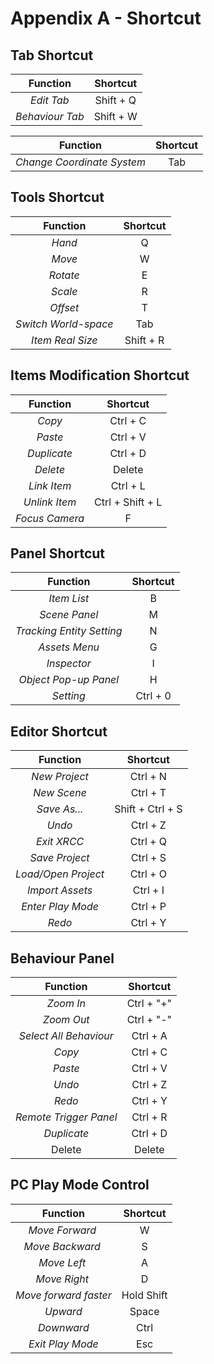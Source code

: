 # Appendix A - Shortcut

## Tab Shortcut

  |Function       | Shortcut|
  |:-------------:|:-------:|
  |*Edit Tab*     |Shift + Q|
  |*Behaviour Tab*|Shift + W|

  |Function                   | Shortcut|
  |:-------------------------:|:-------:|
  |*Change Coordinate System* |Tab      |

## Tools Shortcut

  |Function                   | Shortcut|
  |:-------------------------:|:-------:|
  |*Hand*                     |Q        |
  |*Move*                     |W        |
  |*Rotate*                   |E        |
  |*Scale*                    |R        |
  |*Offset*                   |T        |
  |*Switch World-space*       |Tab      |
  |*Item Real Size*           |Shift + R|

## Items Modification Shortcut

  |Function                   | Shortcut        |
  |:-------------------------:|:---------------:|
  |*Copy*                     |Ctrl + C         |
  |*Paste*                    |Ctrl + V         |
  |*Duplicate*                |Ctrl + D         |
  |*Delete*                   |Delete           |
  |*Link Item*                |Ctrl + L         |
  |*Unlink Item*              |Ctrl + Shift + L |
  |*Focus Camera*             |F                |

## Panel Shortcut

  |Function                   |   Shortcut  |
  |:-------------------------:|:-----------:|
  |*Item List*                |B            |
  |*Scene Panel*              |M            |
  |*Tracking Entity Setting*  |N            |
  |*Assets Menu*              |G            |
  |*Inspector*                |I            |
  |*Object Pop-up Panel*      |H            |
  |*Setting*                  |Ctrl + 0     |





  <!-- |*Item Panel*               |Ctrl + Alpha2|
  |*Spawn Panel*              |Ctrl + Alpha3|
  |*Inspector Panel*          |Ctrl + Alpha4|
  |*Networking Panel*         |Ctrl + Alpha5|
  |*Package Panel*            |Ctrl + Alpha6|
  |*Asset Panel*              |Ctrl + Alpha7|
  |*Statistics Panel*         |Ctrl + Alpha8|

  |Function                   |   Shortcut  |
  |:-------------------------:|:-----------:|
  |*Mouse Navigation Panel*   |Ctrl + Alpha9|
  |*Setting Panel*            |Ctrl + Alpha0| -->

## Editor Shortcut

  |Function                    | Shortcut        |
  |:--------------------------:|:---------------:|
  |*New Project*               |Ctrl  + N        |
  |*New Scene*                 |Ctrl + T         |
  |*Save As...*                |Shift + Ctrl + S |
  |*Undo*                      |Ctrl + Z         |
  |*Exit XRCC*                 |Ctrl + Q         |
  |*Save Project*              |Ctrl + S         |
  |*Load/Open Project*         |Ctrl + O         |
  |*Import Assets*             |Ctrl + I         |
  |*Enter Play Mode*           |Ctrl + P         |
  |*Redo*                      |Ctrl + Y         | 

## Behaviour Panel

  |Function                   |   Shortcut  |
  |:-------------------------:|:-----------:|
  |*Zoom In*                  |Ctrl + "+"   |
  |*Zoom Out*                 |Ctrl + "-"   |
  |*Select All Behaviour*     |Ctrl + A     |
  |*Copy*                     |Ctrl + C     |
  |*Paste*                    |Ctrl + V     |
  |*Undo*                     |Ctrl + Z     |
  |*Redo*                     |Ctrl + Y     |
  |*Remote Trigger Panel*     |Ctrl + R     |
  |*Duplicate*                |Ctrl + D     |
  |Delete                     |Delete       |

## PC Play Mode Control

  |Function                             |   Shortcut  |
  |:-----------------------------------:|:-----------:|
  |*Move Forward*                       |W            |
  |*Move Backward*                      |S            |
  |*Move Left*                          |A            |
  |*Move Right*                         |D            |
  |*Move forward faster*                |Hold Shift   |
  |*Upward*                             |Space        |
  |*Downward*                           |Ctrl         |
  |*Exit Play Mode*                     |Esc          |